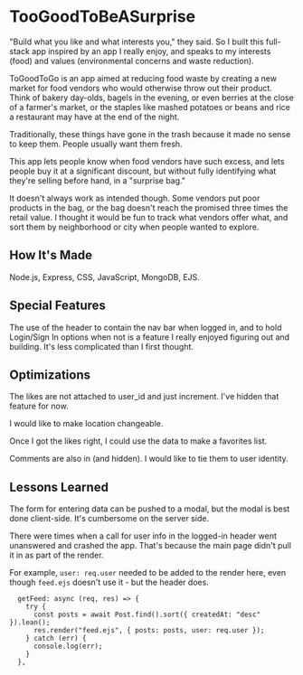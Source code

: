 # TooGoodToBeASurprise
"Build what you like and what interests you," they said. So I built this full-stack app inspired by an app I really enjoy, and speaks to my interests (food) and values (environmental concerns and waste reduction).

ToGoodToGo is an app aimed at reducing food waste by creating a new market for food vendors who would otherwise throw out their product. Think of bakery day-olds, bagels in the evening, or even berries at the close of a farmer's market, or the staples like mashed potatoes or beans and rice a restaurant may have at the end of the night. 

Traditionally, these things have gone in the trash because it made no sense to keep them. People usually want them fresh. 

This app lets people know when food vendors have such excess, and lets people buy it at a significant discount, but without fully identifying what they're selling before hand, in a "surprise bag."

It doesn't always work as intended though. Some vendors put poor products in the bag, or the bag doesn't reach the promised three times the retail value. I thought it would be fun to track what vendors offer what, and sort them by neighborhood or city when people wanted to explore.

## How It's Made
Node.js, Express, CSS, JavaScript, MongoDB, EJS.

## Special Features

The use of the header to contain the nav bar when logged in, and to hold Login/Sign In options when not is a feature I really enjoyed figuring out and building. It's less complicated than I first thought.

## Optimizations

The likes are not attached to user_id and just increment. I've hidden that feature for now.

I would like to make location changeable.

Once I got the likes right, I could use the data to make a favorites list.

Comments are also in (and hidden). I would like to tie them to user identity.

## Lessons Learned

The form for entering data can be pushed to a modal, but the modal is best done client-side. It's cumbersome on the server side. 

There were times when a call for user info in the logged-in header went unanswered and crashed the app. That's because the main page didn't pull it in as part of the render.

For example, `user: req.user` needed to be added to the render here, even though `feed.ejs` doesn't use it - but the header does.

```
  getFeed: async (req, res) => {
    try {
      const posts = await Post.find().sort({ createdAt: "desc" }).lean();
      res.render("feed.ejs", { posts: posts, user: req.user });
    } catch (err) {
      console.log(err);
    }
  },
  ```

